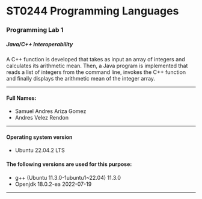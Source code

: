 # ST0244 Programming Languages
### Programming Lab 1
##### Java/C++ Interoperability

A C++ function is developed that takes as input an array of integers and calculates its arithmetic mean. Then, a Java program is implemented that reads a list of integers from the command line, invokes the C++ function and finally displays the arithmetic mean of the integer array.

------------

#### Full Names:
-  Samuel Andres Ariza Gomez
- Andres Velez Rendon

------------
####  Operating system version
-  Ubuntu 22.04.2 LTS

#### The following versions are used for this purpose:
-  g++ (Ubuntu 11.3.0-1ubuntu1~22.04) 11.3.0
- Openjdk 18.0.2-ea 2022-07-19

------------
